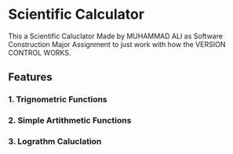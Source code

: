 # Scientific Calculator

This a Scientific Caluclator Made by MUHAMMAD ALI as Software Construction Major Assignment to just work with how the VERSION CONTROL WORKS.

## Features

### 1. Trignometric Functions

### 2. Simple Artithmetic Functions

### 3. Lograthm Caluclation

